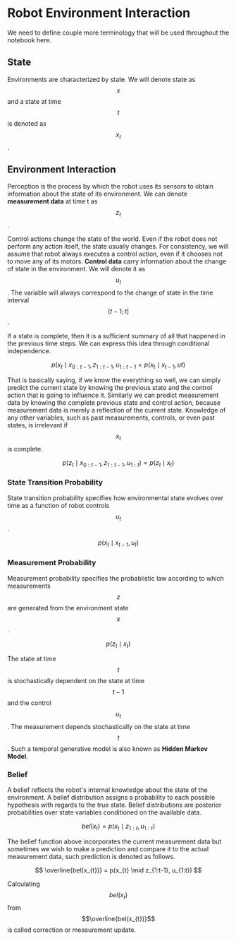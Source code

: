 # Robot Environment Interaction

We need to define couple more terminology that will be used throughout the notebook here.

## State

Environments are characterized by state. We will denote state as $$x$$ and a state at time $$t$$ is denoted as $$x_{t}$$.

## Environment Interaction

Perception is the process by which the robot uses its sensors to obtain information about the state of its environment. We can denote **measurement data** at time t as $$z_{t}$$.

Control actions change the state of the world. Even if the robot does not perform any action itself, the state usually changes. For consistency, we will assume that robot always executes a control action, even if it chooses not to move any of its motors. **Control data** carry information about the change of state in the environment. We will denote it as $$u_{t}$$. The variable will always correspond to the change of state in the time interval $$(t - 1; t]$$.

If a state is complete, then it is a sufficient summary of all that happened in the previous time steps. We can express this idea through conditional independence.

$$
p(x_{t} \mid x_{0:t-1}, z_{1:t-1}, u_{1:t-1} = p(x_{t} \mid x_{t-1}, u{t})
$$

That is basically saying, if we know the everything so well, we can simply predict the current state by knowing the previous state and the control action that is going to influence it. Similarly we can predict measurement data by knowing the complete previous state and control action, because measurement data is merely a reflection of the current state. Knowledge of any other variables, such as past measurements, controls, or even past states, is irrelevant if $$x_{t}$$ is complete.

$$
p(z_{t} \mid x_{0:t-1}, z_{1:t-1}, u_{1:t}) = p(z_{t} \mid x_{t})
$$

### State Transition Probability

State transition probability specifies how environmental state evolves over time as a function of robot controls $$u_{t}$$.

$$
p(x_{t} \mid x_{t-1}, u_{t})
$$

### Measurement Probability

Measurement probability specifies the probablistic law according to which measurements $$z$$ are generated from the environment state $$x$$.

$$
p(z_{t} \mid x_{t})
$$

The state at time $$t$$ is stochastically dependent on the state at time $$t-1$$ and the control $$u_{t}$$. The measurement depends stochastically on the state at time $$t$$. Such a temporal generative model is also known as **Hidden Markov Model**.

### Belief

A belief reflects the robot's internal knowledge about the state of the environment. A belief distribution assigns a probability to each possible hypothesis with regards to the true state. Belief distributions are posterior probabilities over state variables conditioned on the available data.

$$
bel(x_{t}) = p(x_{t} \mid z_{1:t}, u_{1:t})
$$

The belief function above incorporates the current measurement data but sometimes we wish to make a prediction and compare it to the actual measurement data, such prediction is denoted as follows.

$$
\overline{bel(x_{t})} = p(x_{t} \mid z_{1:t-1}, u_{1:t})
$$

Calculating $$bel(x_{t})$$ from $$\overline{bel(x_{t})}$$ is called correction or measurement update.
